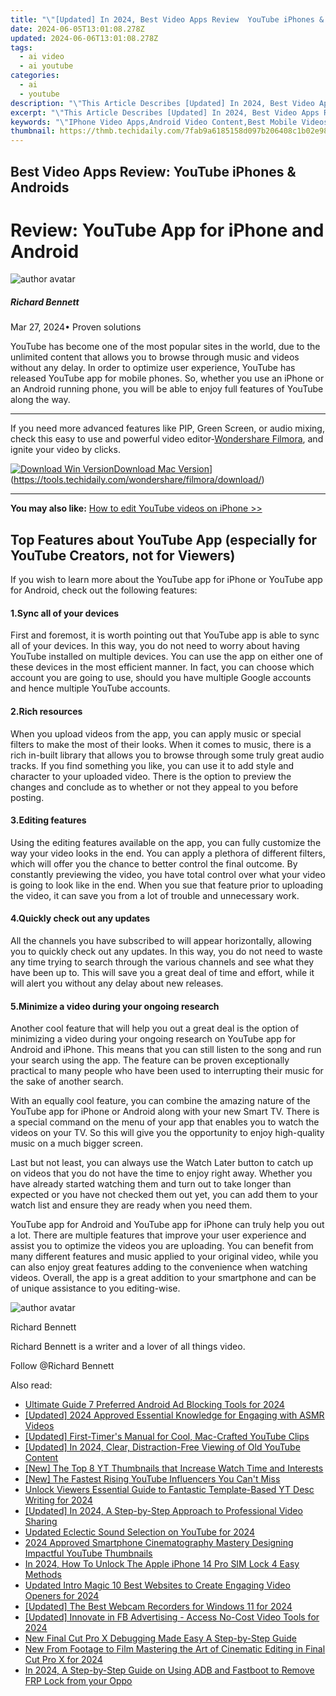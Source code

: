 ```yaml
---
title: "\"[Updated] In 2024, Best Video Apps Review  YouTube iPhones & Androids\""
date: 2024-06-05T13:01:08.278Z
updated: 2024-06-06T13:01:08.278Z
tags:
  - ai video
  - ai youtube
categories:
  - ai
  - youtube
description: "\"This Article Describes [Updated] In 2024, Best Video Apps Review: YouTube iPhones & Androids\""
excerpt: "\"This Article Describes [Updated] In 2024, Best Video Apps Review: YouTube iPhones & Androids\""
keywords: "\"IPhone Video Apps,Android Video Content,Best Mobile Videos,Top-Rated iOS Video Apps,Leading Android Video Platforms,YouTube for iPhones,Preferred Android Video Services\""
thumbnail: https://thmb.techidaily.com/7fab9a6185158d097b206408c1b02e98fd2b514b00431bdf0c9ec5881d711d0e.jpg
---
```


## Best Video Apps Review: YouTube iPhones & Androids

# Review: YouTube App for iPhone and Android

![author avatar](https://images.wondershare.com/filmora/article-images/richard-bennett.jpg)

##### Richard Bennett

 Mar 27, 2024• Proven solutions

 YouTube has become one of the most popular sites in the world, due to the unlimited content that allows you to browse through music and videos without any delay. In order to optimize user experience, YouTube has released YouTube app for mobile phones. So, whether you use an iPhone or an Android running phone, you will be able to enjoy full features of YouTube along the way.

---

 If you need more advanced features like PIP, Green Screen, or audio mixing, check this easy to use and powerful video editor-[Wondershare Filmora](https://tools.techidaily.com/wondershare/filmora/download/), and ignite your video by clicks.

[![Download Win Version](https://images.wondershare.com/filmora/guide/download-btn-win.jpg)](https://tools.techidaily.com/wondershare/filmora/download/)[Download Mac Version](https://images.wondershare.com/filmora/guide/download-btn-mac.jpg)](https://tools.techidaily.com/wondershare/filmora/download/)

---

**You may also like:** [How to edit YouTube videos on iPhone >>](https://tools.techidaily.com/wondershare/filmora/download/)

## Top Features about YouTube App (especially for YouTube Creators, not for Viewers)

 If you wish to learn more about the YouTube app for iPhone or YouTube app for Android, check out the following features:

#### 1.Sync all of your devices

 First and foremost, it is worth pointing out that YouTube app is able to sync all of your devices. In this way, you do not need to worry about having YouTube installed on multiple devices. You can use the app on either one of these devices in the most efficient manner. In fact, you can choose which account you are going to use, should you have multiple Google accounts and hence multiple YouTube accounts.

#### 2.Rich resources

 When you upload videos from the app, you can apply music or special filters to make the most of their looks. When it comes to music, there is a rich in-built library that allows you to browse through some truly great audio tracks. If you find something you like, you can use it to add style and character to your uploaded video. There is the option to preview the changes and conclude as to whether or not they appeal to you before posting.

#### 3.Editing features

 Using the editing features available on the app, you can fully customize the way your video looks in the end. You can apply a plethora of different filters, which will offer you the chance to better control the final outcome. By constantly previewing the video, you have total control over what your video is going to look like in the end. When you sue that feature prior to uploading the video, it can save you from a lot of trouble and unnecessary work.

#### 4.Quickly check out any updates

 All the channels you have subscribed to will appear horizontally, allowing you to quickly check out any updates. In this way, you do not need to waste any time trying to search through the various channels and see what they have been up to. This will save you a great deal of time and effort, while it will alert you without any delay about new releases.

#### 5.Minimize a video during your ongoing research

 Another cool feature that will help you out a great deal is the option of minimizing a video during your ongoing research on YouTube app for Android and iPhone. This means that you can still listen to the song and run your search using the app. The feature can be proven exceptionally practical to many people who have been used to interrupting their music for the sake of another search.

 With an equally cool feature, you can combine the amazing nature of the YouTube app for iPhone or Android along with your new Smart TV. There is a special command on the menu of your app that enables you to watch the videos on your TV. So this will give you the opportunity to enjoy high-quality music on a much bigger screen.

 Last but not least, you can always use the Watch Later button to catch up on videos that you do not have the time to enjoy right away. Whether you have already started watching them and turn out to take longer than expected or you have not checked them out yet, you can add them to your watch list and ensure they are ready when you need them.

 YouTube app for Android and YouTube app for iPhone can truly help you out a lot. There are multiple features that improve your user experience and assist you to optimize the videos you are uploading. You can benefit from many different features and music applied to your original video, while you can also enjoy great features adding to the convenience when watching videos. Overall, the app is a great addition to your smartphone and can be of unique assistance to you editing-wise.

![author avatar](https://images.wondershare.com/filmora/article-images/richard-bennett.jpg)

Richard Bennett

Richard Bennett is a writer and a lover of all things video.

Follow @Richard Bennett

<span class="atpl-alsoreadstyle">Also read:</span>
<div><ul>
<li><a href="https://facebook-video-share.techidaily.com/ultimate-guide-7-preferred-android-ad-blocking-tools-for-2024/"><u>Ultimate Guide  7 Preferred Android Ad Blocking Tools for 2024</u></a></li>
<li><a href="https://facebook-video-share.techidaily.com/updated-2024-approved-essential-knowledge-for-engaging-with-asmr-videos/"><u>[Updated] 2024 Approved  Essential Knowledge for Engaging with ASMR Videos</u></a></li>
<li><a href="https://facebook-video-share.techidaily.com/updated-first-timers-manual-for-cool-mac-crafted-youtube-clips/"><u>[Updated] First-Timer's Manual for Cool, Mac-Crafted YouTube Clips</u></a></li>
<li><a href="https://facebook-video-share.techidaily.com/updated-in-2024-clear-distraction-free-viewing-of-old-youtube-content/"><u>[Updated] In 2024, Clear, Distraction-Free Viewing of Old YouTube Content</u></a></li>
<li><a href="https://facebook-video-share.techidaily.com/new-the-top-8-yt-thumbnails-that-increase-watch-time-and-interests/"><u>[New] The Top 8 YT Thumbnails that Increase Watch Time and Interests</u></a></li>
<li><a href="https://facebook-video-share.techidaily.com/new-the-fastest-rising-youtube-influencers-you-cant-miss/"><u>[New] The Fastest Rising YouTube Influencers You Can't Miss</u></a></li>
<li><a href="https://facebook-video-share.techidaily.com/unlock-viewers-essential-guide-to-fantastic-template-based-yt-desc-writing-for-2024/"><u>Unlock Viewers  Essential Guide to Fantastic Template-Based YT Desc Writing for 2024</u></a></li>
<li><a href="https://facebook-video-share.techidaily.com/updated-in-2024-a-step-by-step-approach-to-professional-video-sharing/"><u>[Updated] In 2024, A Step-by-Step Approach to Professional Video Sharing</u></a></li>
<li><a href="https://audio-shaping.techidaily.com/updated-eclectic-sound-selection-on-youtube-for-2024/"><u>Updated Eclectic Sound Selection on YouTube for 2024</u></a></li>
<li><a href="https://youtube-stream.techidaily.com/2024-approved-smartphone-cinematography-mastery-designing-impactful-youtube-thumbnails/"><u>2024 Approved  Smartphone Cinematography Mastery  Designing Impactful YouTube Thumbnails</u></a></li>
<li><a href="https://sim-unlock.techidaily.com/in-2024-how-to-unlock-the-apple-iphone-14-pro-sim-lock-4-easy-methods-by-drfone-ios/"><u>In 2024, How To Unlock The Apple iPhone 14 Pro SIM Lock 4 Easy Methods</u></a></li>
<li><a href="https://video-content-creator.techidaily.com/updated-intro-magic-10-best-websites-to-create-engaging-video-openers-for-2024/"><u>Updated Intro Magic 10 Best Websites to Create Engaging Video Openers for 2024</u></a></li>
<li><a href="https://remote-screen-capture.techidaily.com/updated-the-best-webcam-recorders-for-windows-11-for-2024/"><u>[Updated] The Best Webcam Recorders for Windows 11 for 2024</u></a></li>
<li><a href="https://facebook-video-content.techidaily.com/updated-innovate-in-fb-advertising-access-no-cost-video-tools-for-2024/"><u>[Updated] Innovate in FB Advertising - Access No-Cost Video Tools for 2024</u></a></li>
<li><a href="https://smart-video-creator.techidaily.com/new-final-cut-pro-x-debugging-made-easy-a-step-by-step-guide/"><u>New Final Cut Pro X Debugging Made Easy A Step-by-Step Guide</u></a></li>
<li><a href="https://video-creation-software.techidaily.com/new-from-footage-to-film-mastering-the-art-of-cinematic-editing-in-final-cut-pro-x-for-2024/"><u>New From Footage to Film Mastering the Art of Cinematic Editing in Final Cut Pro X for 2024</u></a></li>
<li><a href="https://android-frp.techidaily.com/in-2024-a-step-by-step-guide-on-using-adb-and-fastboot-to-remove-frp-lock-from-your-oppo-by-drfone-android/"><u>In 2024, A Step-by-Step Guide on Using ADB and Fastboot to Remove FRP Lock from your Oppo</u></a></li>
</ul></div>

<ins class="adsbygoogle"
      style="display:block"
      data-ad-client="ca-pub-7571918770474297"
      data-ad-slot="8358498916"
      data-ad-format="auto"
      data-full-width-responsive="true"></ins>